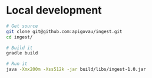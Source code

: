 # Local development

```bash
# Get source
git clone git@github.com:apigovau/ingest.git
cd ingest/

# Build it
gradle build

# Run it
java -Xmx200m -Xss512k -jar build/libs/ingest-1.0.jar

```
